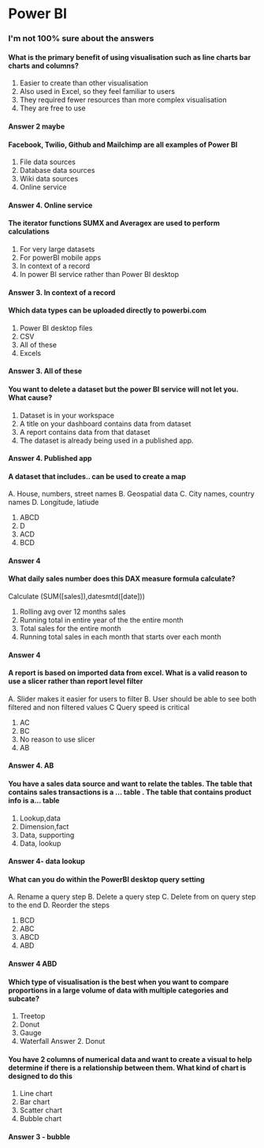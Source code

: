 
# Power BI

### I'm not 100% sure about the answers

#### What is the primary benefit of using visualisation such as line charts bar charts and columns?
1. Easier to create than other visualisation
2. Also used in Excel, so they feel familiar to users
3. They required fewer resources than more complex visualisation
4. They are free to use

#### Answer 2 maybe


#### Facebook, Twilio, Github and Mailchimp are all examples of Power BI
1. File data sources
2. Database data sources
3. Wiki data sources
4. Online service

#### Answer 4. Online service

#### The iterator functions SUMX and Averagex are used to perform calculations
1. For very large datasets
2. For powerBI mobile apps
3. In context of a record
4. In power BI service rather than Power BI desktop

#### Answer 3. In context of a record


#### Which data types can be uploaded directly to powerbi.com
1. Power BI desktop files
2. CSV
3. All of these
4. Excels

#### Answer 3. All of these


#### You want to delete a dataset but the power BI service will not let you. What cause?
1. Dataset is in your workspace
2. A title on your dashboard contains data from dataset
3. A report contains data from that dataset
4. The dataset is already being used in a published app.

#### Answer 4. Published app



#### A dataset that includes.. can be used to create a map
A. House, numbers, street names
B. Geospatial data
C. City names, country names
D. Longitude, latiude

1. ABCD
2. D
3. ACD
4. BCD

#### Answer 4

#### What daily sales number does this DAX measure formula calculate?
Calculate (SUM([sales]),datesmtd([date]))
1. Rolling avg over 12 months sales
2. Running total in entire year of the the entire month
3. Total sales for the entire month
4. Running total sales in each month that starts over each month

#### Answer  4



#### A report is based on imported data from excel. What is a valid reason to use a slicer rather than report level filter
A. Slider makes it easier for users to filter
B. User should be able to see both filtered and non filtered values
C Query speed is critical

1. AC
2. BC
3. No reason to use slicer
4. AB

#### Answer 4. AB


####  You have a sales data source and want to relate the tables. The table that contains sales transactions is a … table . The table that contains product info is a… table
1. Lookup,data
2. Dimension,fact
3. Data, supporting
4. Data, lookup

#### Answer 4- data lookup


####  What can you do within the PowerBI desktop query setting
A. Rename a query step
B. Delete a query step
C. Delete from on query step to the end
D. Reorder the steps
1. BCD
2. ABC
3. ABCD
4. ABD

#### Answer 4 ABD


####  Which type of visualisation is the best when you want to compare proportions in a large volume of data with multiple categories and subcate?
1. Treetop
2. Donut
3. Gauge
4. Waterfall
Answer 2. Donut



####  You have 2 columns of numerical data and want to create a visual to help determine if there is a relationship between them. What kind of chart is designed to do this
1. Line chart
2. Bar chart
3. Scatter chart
4. Bubble chart

#### Answer 3 - bubble

